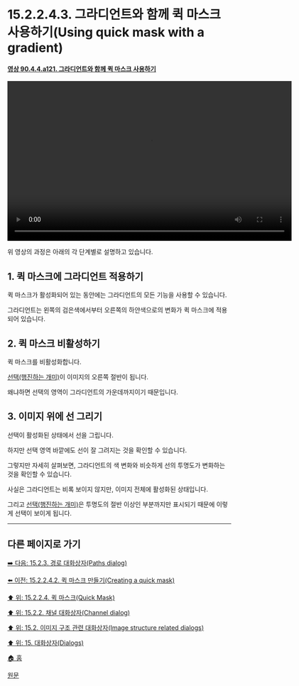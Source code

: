 # 15.2.2.4.3. 그라디언트와 함께 퀵 마스크 사용하기(Using quick mask with a gradient)

<a id="90-04-04-a121"></a>

#### [영상 90.4.4.a121. 그라디언트와 함께 퀵 마스크 사용하기](./90-04-04-channels.md#90-04-04-a121)
<video controls="controls" width="640" height="360" src="https://github.com/wonder13662/gimp/assets/15767104/0213d127-9f99-4600-96c2-7568f4849145"></video>

위 영상의 과정은 아래의 각 단계별로 설명하고 있습니다.

<a id="15-02-02-04-03-s1"></a>

## 1. 퀵 마스크에 그라디언트 적용하기
퀵 마스크가 활성화되어 있는 동안에는 그라디언트의 모든 기능을 사용할 수 있습니다.

그라디언트는 왼쪽의 검은색에서부터 오른쪽의 하얀색으로의 변화가 퀵 마스크에 적용되어 있습니다.

<a id="15-02-02-04-03-s2"></a>

## 2. 퀵 마스크 비활성하기
퀵 마스크를 비활성화합니다.

[선택(행진하는 개미)](./19-glossaryx-marching_ants.md)이 이미지의 오른쪽 절반이 됩니다.

왜냐하면 선택의 영역이 그라디언트의 가운데까지이기 때문입니다.

<a id="15-02-02-04-03-s3"></a>

## 3. 이미지 위에 선 그리기
선택이 활성화된 상태에서 선을 그립니다.

하지만 선택 영역 바깥에도 선이 잘 그려지는 것을 확인할 수 있습니다.

그렇지만 자세히 살펴보면, 그라디언트의 색 변화와 비슷하게 선의 투명도가 변화하는 것을 확인할 수 있습니다.

사실은 그라디언트는 비록 보이지 않지만, 이미지 전체에 활성화된 상태입니다.

그리고 [선택(행진하는 개미)](./19-glossaryx-marching_ants.md)은 투명도의 절반 이상인 부분까지만 표시되기 때문에 이렇게 선택이 보이게 됩니다.

***

## 다른 페이지로 가기

[➡️ 다음: 15.2.3. 경로 대화상자(Paths dialog)](./15-02-03-00-paths-dialog.md)

[⬅️ 이전: 15.2.2.4.2. 퀵 마스크 만들기(Creating a quick mask)](./15-02-02-04-02-creating_a_quick_mask.md)

[⬆️ 위: 15.2.2.4. 퀵 마스크(Quick Mask)](./15-02-02-04-00-quick_mask.md)

[⬆️ 위: 15.2.2. 채널 대화상자(Channel dialog)](./15-02-02-00-channel_dialog.md)

[⬆️ 위: 15.2. 이미지 구조 관련 대화상자(Image structure related dialogs)](./15-02-00-image-structure-related-dialogs.md)

[⬆️ 위: 15. 대화상자(Dialogs)](./15-00-dialogs.md)

[🏠 홈](./00-home.md)

[원문](https://docs.gimp.org/2.10/ko/gimp-channel-dialog.html#idm18204)